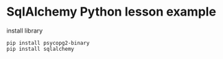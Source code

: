 # SqlAlchemy Python lesson example 
 
install library 
 
```
pip install psycopg2-binary
pip install sqlalchemy
``` 
